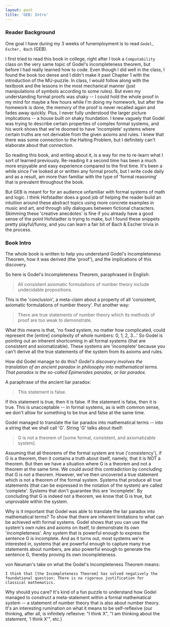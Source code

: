 ```yaml
---
layout: post
title: 'GEB: Intro'
---
```


### Reader Background

One goal I have during my 3 weeks of funemployment is to read `Godel, Escher, Bach` (GEB).

I first tried to read this book in college, right after I took a `Computability` class on the very same topic of Godel's incompleteness theorem, but before I had really learned how to code. Even though I did well in the class, I found the book too dense and I didn't make it past Chapter 1 with the introduction of the MU-puzzle. In class, I would follow along with the textbook and the lessons in the most mechanical manner (just manipulations of symbols according to some rules). But even my understanding formal proofs was shaky -- I could hold the whole proof in my mind for maybe a few hours while I'm doing my homework, but after the homework is done, the memory of the proof is never recalled again and fades away quickly. Plus, I never fully understood the larger picture implications -- a house built on shaky foundation. I knew vaguely that Godel was trying to describe certain properties of complex formal systems, and his work shows that we're doomed to have 'incomplete' systems where certain truths are not derivable from the given axioms and rules. I knew that there was some connection to the Halting Problem, but I definitely can't elaborate about that connection.

So reading this book, and writing about it, is a way for me to re-learn what I sort of learned previously. Re-reading it a second time has been a much more enjoyable and easy experience compared to the first time. It's been a while since I've looked at or written any formal proofs, but I write code daily and as a result, am more than familiar with the type of 'formal reasoning' that is prevalent throughout the book.

But GEB is meant for for an audience unfamiliar with formal systems of math and logic. I think Hofstadter does a good job of helping the reader build an intuition around these abstract topics using more concrete examples in music and art, and through silly dialogues between fictional characters. Skimming these 'creative anecdotes' is fine if you already have a good sense of the point Hofstadter is trying to make, but I found these snippets pretty playful/funny, and you can learn a fair bit of Bach & Escher trivia in the process.

### Book Intro

The whole book is written to help you understand Godel's Incompleteness Theorem, how it was derived (the 'proof'), and the implications of this discovery.

So here is Godel's Incompleteness Theorem, paraphrased in English:

> All consistent axiomatic formulations of number theory include undecidable propositions.

This is the 'conclusion', a meta-claim about a property of all 'consistent, axiomatic formulations of number theory'. Put another way:

> There are true statements of number theory which its methods of proof are too weak to demonstrate.

What this means is that, 'no fixed system, no matter how complicated, could represent the [entire] complexity of whole numbers: 0, 1, 2, 3...' So Godel is pointing out an inherent shortcoming in all formal systems (that are consistent and axiomatizable). These systems are 'incomplete' because you can't derive all the true statements of the system from its axioms and rules.

How did Godel manage to do this? *Godel's discovery involves the translation of an ancient paradox in philosophy into mathematical terms. That paradox is the so-called Epimenides paradox, or liar paradox.*

A paraphrase of the ancient liar paradox:

> This statement is false.

If this statement is true, then it is false. If the statement is false, then it is true. This is unacceptable -- in formal systems, as is with common sense, we don't allow for something to be true and false at the same time.

Godel managed to translate the liar paradox into mathematical terms -- into a string that we shall call 'G'. String 'G' talks about itself:

> G is not a theorem of [some formal, consistent, and axiomatizable system].

Assuming that all theorems of the formal system are true ('consistency'), if G is a theorem, then it contains a truth about itself, namely, that it is NOT a theorem. But then we have a situation where G is a theorem and not a theorem at the same time. We could avoid this contradiction by concluding that G is not a theorem. However, we've then uncovered a true statement which is not a theorem of the formal system. Systems that produce all true statements (that can be expressed in the notation of the system) are called 'complete'. Systems that don't guarantee this are 'incomplete'. By concluding that G is indeed not a theorem, we know that G is true, but unprovable within the system.

Why is it important that Godel was able to translate the liar paradox into mathematical terms? To show that there are inherent limitations to what can be achieved with formal systems. Godel shows that you can use the system's own rules and axioms on itself, to demonstrate its own 'incompleteness'. Any system that is powerful enough to express the sentence G is incomplete. And as it turns out, most systems we're interested in, systems that are powerful enough to capture many true statements about numbers, are also powerful enough to generate the sentence G, thereby proving its own incompleteness.

von Neuman's take on what the Godel's Incompleteness Theorem means:
```
I think that [the Incompleteness Theorem] has solved negatively the foundational question: There is no rigorous justification for classical mathematics.
```

Why should you care? It's kind of a fun puzzle to understand how Godel managed to construct a meta-statement within a formal mathematical system -- a statement of number theory that is also about number theory. It's an interesting rumination on what it means to be self-reflexive (our thinking, after all, is infinitely reflexive: "I think X", "I am thinking about the statement, 'I think X'", etc.)
